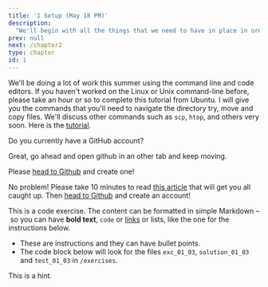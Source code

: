 ```yaml
---
title: '1 Setup (May 18 PM)'
description:
  "We'll begin with all the things that we need to have in place in order to get to work.  This includes virtual environments, Github, code editors, and tools for communications, reporting, and project management (Slack, Zoom…)."
prev: null
next: /chapter2
type: chapter
id: 1
---
```


<exercise id="1" title="Introduction" type="slides">

<slides source="chapter1_01_introduction">
</slides>

</exercise>

<exercise id="2" title="Getting Started">

We'll be doing a lot of work this summer using the command line and code editors.  If you haven't worked on the Linux or Unix command-line before, please take an hour or so to complete this tutorial from Ubuntu.  I will give you the commands that you'll need to navigate the directory try, move and copy files.  We'll discuss other commands such as `scp`, `htop`, and others very soon.  Here is the [tutorial](https://ubuntu.com/tutorials/command-line-for-beginners#1-overview).

</exercise>
<exercise id="3" title="Github">

Do you currently have a GitHub account?

<choice>
<opt text="Yes" correct="true">

Great, go ahead and open github in an other tab and keep moving.

</opt>

<opt text="No" correct="true">

Please [head to Github](https://github.com/join) and create one!

</opt>

<opt text="A hub of gits? What are you talking about?" correct="true">

No problem! Please take 10 minutes to read [this article](https://techcrunch.com/2012/07/14/what-exactly-is-github-anyway/) that will get you all caught up. Then [head to Github](https://github.com/join) and create an account!

</opt>
</choice>

</exercise>

<exercise id="4" title="Code Editors">

This is a code exercise. The content can be formatted in simple Markdown – so
you can have **bold text**, `code` or [links](https://spacy.io) or lists, like
the one for the instructions below.

- These are instructions and they can have bullet points.
- The code block below will look for the files `exc_01_03`, `solution_01_03` and
  `test_01_03` in `/exercises`.

<codeblock id="01_03">

This is a hint.

</codeblock>

</exercise>
